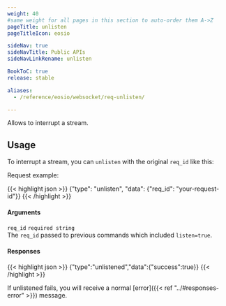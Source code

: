 ```yaml
---
weight: 40
#same weight for all pages in this section to auto-order them A->Z
pageTitle: unlisten
pageTitleIcon: eosio

sideNav: true
sideNavTitle: Public APIs
sideNavLinkRename: unlisten

BookToC: true
release: stable

aliases:
  - /reference/eosio/websocket/req-unlisten/

---
```


Allows to interrupt a stream.

## Usage

To interrupt a stream, you can `unlisten` with the original `req_id` like this:

Request example:

{{< highlight json >}}
{"type": "unlisten", "data": {"req_id": "your-request-id"}}
{{< /highlight >}}

#### Arguments

`req_id` `required string`<br>
The `req_id` passed to previous commands which included `listen=true`.

#### Responses

{{< highlight json >}}
{"type":"unlistened","data":{"success":true}}
{{< /highlight >}}

If unlistened fails, you will receive a normal [error]({{< ref "../#responses-error" >}}) message.
